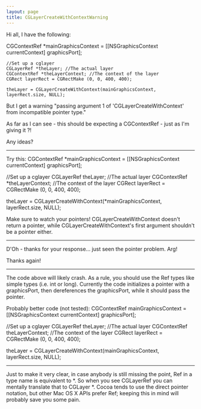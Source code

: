 ```yaml
---
layout: page
title: CGLayerCreateWithContextWarning
---
```




Hi all, I have the following:

    

CGContextRef *mainGraphicsContext = [[NSGraphicsContext currentContext] graphicsPort];

	//Set up a cglayer
	CGLayerRef *theLayer; //The actual layer
	CGContextRef *theLayerContext; //The context of the layer
	CGRect layerRect = CGRectMake (0, 0, 400, 400);
	
	theLayer = CGLayerCreateWithContext(mainGraphicsContext, layerRect.size, NULL);



But I get a warning "passing argument 1 of 'CGLayerCreateWithContext' from incompatible pointer type."

As far as I can see - this should be expecting a CGContextRef - just as I'm giving it ?!

Any ideas?

----

Try this:
    CGContextRef *mainGraphicsContext = [[NSGraphicsContext currentContext] graphicsPort];

//Set up a cglayer
CGLayerRef theLayer; //The actual layer
CGContextRef *theLayerContext; //The context of the layer
CGRect layerRect = CGRectMake (0, 0, 400, 400);

theLayer = CGLayerCreateWithContext(*mainGraphicsContext, layerRect.size, NULL);

Make sure to watch your pointers! CGLayerCreateWithContext doesn't return a pointer, while CGLayerCreateWithContext's first argument shouldn't be a pointer either.

----


D'Oh - thanks for your response... just seen the pointer problem. Arg!

Thanks again!

----

The code above will likely crash. As a rule, you should use the Ref types like simple types (i.e. int or long).
Currently the code initializes a pointer with a graphicsPort, then dereferences the graphicsPort, while it should pass the pointer.

Probably better code (not tested):
    CGContextRef mainGraphicsContext = [[NSGraphicsContext currentContext] graphicsPort];

//Set up a cglayer
CGLayerRef theLayer; //The actual layer
CGContextRef theLayerContext; //The context of the layer
CGRect layerRect = CGRectMake (0, 0, 400, 400);

theLayer = CGLayerCreateWithContext(mainGraphicsContext, layerRect.size, NULL);

----

Just to make it very clear, in case anybody is still missing the point,     Ref in a type name is equivalent to *. So when you see     CGLayerRef you can mentally translate that to     CGLayer *. Cocoa tends to use the direct pointer notation, but other Mac OS X APIs prefer     Ref; keeping this in mind will probably save you some pain.

